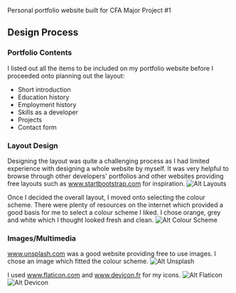 
Personal portfolio website built for CFA Major Project #1

## Design Process

### Portfolio Contents
I listed out all the items to be included on my portfolio website before I proceeded onto planning out the layout:
-	Short introduction
-	Education history
-	Employment history
-	Skills as a developer
-	Projects
-	Contact form

### Layout Design
Designing the layout was quite a challenging process as I had limited experience with designing a whole website by myself. It was very helpful to browse through other developers' portfolios and other websites providing free layouts such as www.startbootstrap.com for inspiration.
![Alt Layouts](/readme-images/layouts.png?raw=true)

Once I decided the overall layout, I moved onto selecting the colour scheme. There were plenty of resources on the internet which provided a good basis for me to select a colour scheme I liked. I chose orange, grey and white which I thought looked fresh and clean.
![Alt Colour Scheme](/readme-images/colours.png?raw=true)

### Images/Multimedia
www.unsplash.com was a good website providing free to use images. I chose an image which fitted the colour scheme.
![Alt Unsplash](/readme-images/unsplash.png?raw=true)

I used www.flaticon.com and www.devicon.fr for my icons.
![Alt Flaticon](/readme-images/flaticon.png?raw=true)
![Alt Devicon](/readme-images/devicon.png?raw=true)
